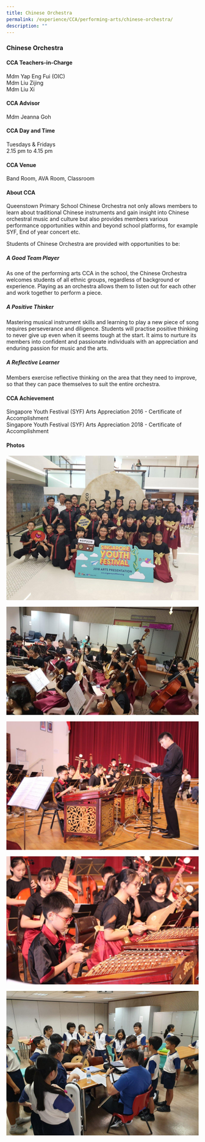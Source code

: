 ```yaml
---
title: Chinese Orchestra
permalink: /experience/CCA/performing-arts/chinese-orchestra/
description: ""
---
```

### **Chinese Orchestra**
#### **CCA Teachers-in-Charge**
Mdm Yap Eng Fui (OIC)<br>
Mdm Liu Zijing<br>
Mdm Liu Xi

#### **CCA Advisor**
Mdm Jeanna Goh

#### **CCA Day and Time**
Tuesdays & Fridays<br>
2.15 pm to 4.15 pm

#### **CCA Venue**
Band Room, AVA Room, Classroom

#### **About CCA**
Queenstown Primary School Chinese Orchestra not only allows members to learn about traditional Chinese instruments and gain insight into Chinese orchestral music and culture but also provides members various performance opportunities within and beyond school platforms, for example SYF, End of year concert etc.

Students of Chinese Orchestra are provided with opportunities to be:

##### **A Good Team Player**
As one of the performing arts CCA in the school, the Chinese Orchestra welcomes students of all ethnic groups, regardless of background or experience. Playing as an orchestra allows them to listen out for each other and work together to perform a piece.

##### **A Positive Thinker**
Mastering musical instrument skills and learning to play a new piece of song requires perseverance and diligence. Students will practise positive thinking to never give up even when it seems tough at the start. It aims to nurture its members into confident and passionate individuals with an appreciation and enduring passion for music and the arts.
	
##### **A Reflective Learner**
Members exercise reflective thinking on the area that they need to improve, so that they can pace themselves to suit the entire orchestra.

#### **CCA Achievement**
Singapore Youth Festival (SYF) Arts Appreciation 2016 - Certificate of Accomplishment<br>
Singapore Youth Festival (SYF) Arts Appreciation 2018 - Certificate of Accomplishment

#### **Photos**

![](/images/CO%201.jpg)

 ![](/images/CO%202.jpg)
 
 ![](/images/CO%203.jpg)
 
 ![](/images/CO%204.jpg)
 
 ![](/images/CO%205.jpg)